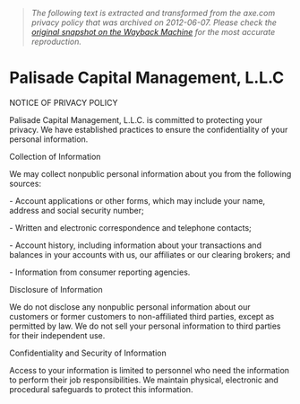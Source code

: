 > *The following text is extracted and transformed from the axe.com privacy policy that was archived on 2012-06-07. Please check the [original snapshot on the Wayback Machine](https://web.archive.org/web/20120607045022id_/http%3A//www.axe.com/privacy-policy) for the most accurate reproduction.*

# Palisade Capital Management, L.L.C

NOTICE OF PRIVACY POLICY 

Palisade Capital Management, L.L.C. is committed to protecting your privacy. We have established practices to ensure the confidentiality of your personal information. 

Collection of Information 

We may collect nonpublic personal information about you from the following sources: 

\- Account applications or other forms, which may include your name, address and social security number; 

\- Written and electronic correspondence and telephone contacts; 

\- Account history, including information about your transactions and balances in your accounts with us, our affiliates or our clearing brokers; and 

\- Information from consumer reporting agencies. 

Disclosure of Information 

We do not disclose any nonpublic personal information about our customers or former customers to non-affiliated third parties, except as permitted by law. We do not sell your personal information to third parties for their independent use. 

Confidentiality and Security of Information 

Access to your information is limited to personnel who need the information to perform their job responsibilities. We maintain physical, electronic and procedural safeguards to protect this information. 
